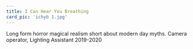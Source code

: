 ```yaml
---
title: I Can Hear You Breathing
card_pic: 'ichyb 1.jpg'
---
```

Long form horror magical realism short about modern day myths.
Camera operator, Lighting Assistant 2019-2020

